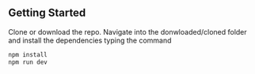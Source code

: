 

## Getting Started

Clone or download the repo.
Navigate into the donwloaded/cloned folder and install the dependencies typing the command

```bash
npm install
npm run dev
```
